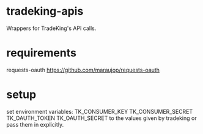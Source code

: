 tradeking-apis
==============

Wrappers for TradeKing's API calls.


requirements
============

requests-oauth https://github.com/maraujop/requests-oauth


setup
=====

set environment variables:
  TK_CONSUMER_KEY
  TK_CONSUMER_SECRET
  TK_OAUTH_TOKEN
  TK_OAUTH_SECRET
to the values given by tradeking or pass them in explicitly.
